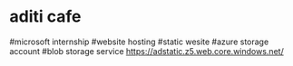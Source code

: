 # aditi cafe 
#microsoft internship
#website hosting 
#static wesite
#azure storage account
#blob storage service
https://adstatic.z5.web.core.windows.net/



